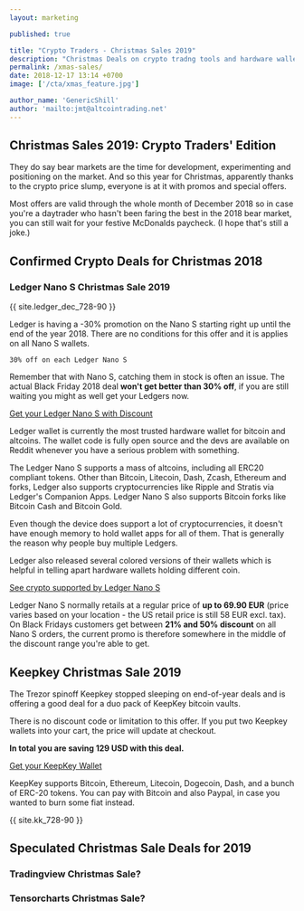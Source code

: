 ```yaml
---
layout: marketing

published: true

title: "Crypto Traders - Christmas Sales 2019"
description: "Christmas Deals on crypto tradng tools and hardware wallets. Tradingview deals and alternative charting tools on sale for Christmas!"
permalink: /xmas-sales/
date: 2018-12-17 13:14 +0700
image: ['/cta/xmas_feature.jpg']

author_name: 'GenericShill'
author: 'mailto:jmt@altcointrading.net'
---
```


## Christmas Sales 2019: Crypto Traders' Edition

They do say bear markets are the time for development, experimenting and positioning on the market. And so this year for Christmas, apparently thanks to the crypto price slump, everyone is at it with promos and special offers.

Most offers are valid through the whole month of December 2018 so in case you're a daytrader who hasn't been faring the best in the 2018 bear market, you can still wait for your festive McDonalds paycheck. (I hope that's still a joke.)

## Confirmed Crypto Deals for Christmas 2018

### Ledger Nano S Christmas Sale 2019

{{ site.ledger_dec_728-90 }}

Ledger is having a -30% promotion on the Nano S starting right up until the end of the year 2018. There are no conditions for this offer and it is applies on all Nano S wallets.

```
30% off on each Ledger Nano S
```

Remember that with Nano S, catching them in stock is often an issue. The actual Black Friday 2018 deal **won't get better than 30% off**, if you are still waiting you might as well get your Ledgers now.

<a rel="nofollow" class="button" href="https://www.ledger.com/?r=e274">Get your Ledger Nano S with Discount</a>

Ledger wallet is currently the most trusted hardware wallet for bitcoin and altcoins. The wallet code is fully open source and the devs are available on Reddit whenever you have a serious problem with something.

The Ledger Nano S supports a mass of altcoins, including all ERC20 compliant tokens. Other than Bitcoin, Litecoin, Dash, Zcash, Ethereum and forks, Ledger also supports cryptocurrencies like Ripple and Stratis via Ledger's Companion Apps. Ledger Nano S also supports Bitcoin forks like Bitcoin Cash and Bitcoin Gold.

Even though the device does support a lot of cryptocurrencies, it doesn't have enough memory to hold wallet apps for all of them. That is generally the reason why people buy multiple Ledgers.

Ledger also released several colored versions of their wallets which is helpful in telling apart hardware wallets holding different coin.

<a rel="nofollow" href="https://www.ledger.com/?r=e274">See crypto supported by Ledger Nano S</a>

Ledger Nano S normally retails at a regular price of **up to 69.90 EUR** (price varies based on your location - the US retail price is still 58 EUR excl. tax). On Black Fridays customers get between **21% and 50% discount** on all Nano S orders, the current promo is therefore somewhere in the middle of the discount range you're able to get.

## Keepkey Christmas Sale 2019

The Trezor spinoff Keepkey stopped sleeping on end-of-year deals and is offering a good deal for a duo pack of KeepKey bitcoin vaults.

There is no discount code or limitation to this offer. If you put two Keepkey wallets into your cart, the price will update at checkout.

**In total you are saving 129 USD with this deal.**

<a rel="nofollow" href="http://keepkey.go2cloud.org/aff_c?offer_id=1&aff_id=5423">Get your KeepKey Wallet</a>

KeepKey supports Bitcoin, Ethereum, Litecoin, Dogecoin, Dash, and a bunch of ERC-20 tokens. You can pay with Bitcoin and also Paypal, in case you wanted to burn some fiat instead.

{{ site.kk_728-90 }}

## Speculated Christmas Sale Deals for 2019

### Tradingview Christmas Sale?

### Tensorcharts Christmas Sale? 
